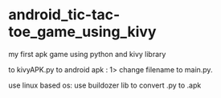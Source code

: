 # android_tic-tac-toe_game_using_kivy
my first apk game using python and kivy library

to kivyAPK.py to android apk :
1> change filename to main.py.

use linux based os:
use buildozer lib to convert .py to .apk
